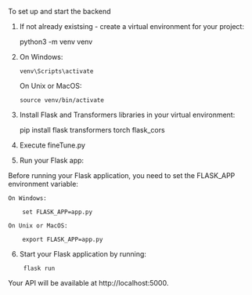 To set up and start the backend 

1. If not already existsing - create a virtual environment for your project:

     python3 -m venv venv

2.  On Windows: 

        venv\Scripts\activate

    On Unix or MacOS: 
    
        source venv/bin/activate

3. Install Flask and Transformers libraries in your virtual environment: 

     pip install flask transformers torch flask_cors

4. Execute fineTune.py

5. Run your Flask app:

Before running your Flask application, you need to set the FLASK_APP environment variable:

    On Windows:

        set FLASK_APP=app.py

    On Unix or MacOS:

        export FLASK_APP=app.py

6. Start your Flask application by running:

        flask run

Your API will be available at http://localhost:5000.

